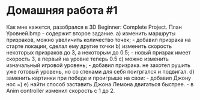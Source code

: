 # Домашняя работа #1
Как мне кажется, разобрался в 3D Beginner: Complete Project.
План Уровней.bmp - содержит второе задание.
a) изменить маршруты призраков, можно увеличить количество точек; - добавил призрака на старте локации, сделал ему другие точки
b) изменить скорость некоторых призраков до 3, а некоторым до 0.5; - новый призрак имеет скорость 3, а первый на уровне теперь 0.5
c) можно изменить изначальный игровой уровень; - добавил призрака. не захотел рушить уже готовый уровень, но со стенами для себя поигргался и подвигал.
d) заменить картинки при победе и проигрыше на свои: - добавил Джону нос =)
e) найти способ заставить Джона Лемона двигаться быстрее. - в Anim controller изменил скорость с 1 до 2.
